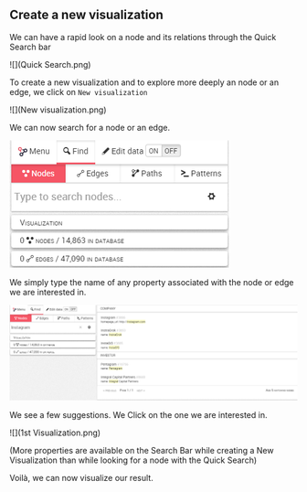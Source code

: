 ## Create a new visualization

We can have a rapid look on a node and its relations through the Quick Search bar

![](Quick Search.png)

To create a new visualization and to explore more deeply an node or an edge, we click on ```New visualization```


![](New visualization.png)

We can now search for a node or an edge.

![](Find.png)


We simply type the name of any property associated with the node or edge we are interested in.

![](Find_Example.png)

We see a few suggestions. We Click on the one we are interested in.

![](1st Visualization.png)

(More properties are available on the Search Bar while creating a New Visualization than while looking for a node with the Quick Search)

Voilà, we can now visualize our result.
